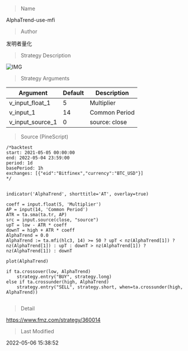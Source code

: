 
> Name

AlphaTrend-use-mfi

> Author

发明者量化

> Strategy Description

 ![IMG](https://www.fmz.com/upload/asset/fac92b30d9603ace21.png) 

> Strategy Arguments



|Argument|Default|Description|
|----|----|----|
|v_input_float_1|5|Multiplier|
|v_input_1|14|Common Period|
|v_input_source_1|0|source: close|high|low|open|hl2|hlc3|hlcc4|ohlc4|


> Source (PineScript)

``` pinescript
/*backtest
start: 2021-05-05 00:00:00
end: 2022-05-04 23:59:00
period: 1d
basePeriod: 1h
exchanges: [{"eid":"Bitfinex","currency":"BTC_USD"}]
*/


indicator('AlphaTrend', shorttitle='AT', overlay=true)

coeff = input.float(5, 'Multiplier')
AP = input(14, 'Common Period')
ATR = ta.sma(ta.tr, AP)
src = input.source(close, "source")
upT = low - ATR * coeff
downT = high + ATR * coeff
AlphaTrend = 0.0
AlphaTrend := ta.mfi(hlc3, 14) >= 50 ? upT < nz(AlphaTrend[1]) ? nz(AlphaTrend[1]) : upT : downT > nz(AlphaTrend[1]) ? nz(AlphaTrend[1]) : downT

plot(AlphaTrend)

if ta.crossover(low, AlphaTrend)
    strategy.entry("BUY", strategy.long)
else if ta.crossunder(high, AlphaTrend)
    strategy.entry("SELL", strategy.short, when=ta.crossunder(high, AlphaTrend))


```

> Detail

https://www.fmz.com/strategy/360014

> Last Modified

2022-05-06 15:38:52
